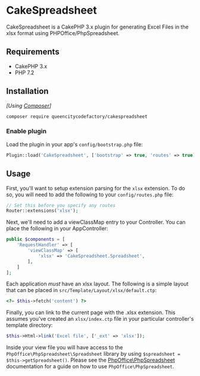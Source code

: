 # CakeSpreadsheet
CakeSpreadsheet is a CakePHP 3.x plugin for generating Excel Files in the xlsx format using PHPOffice/PhpSpreadsheet.

## Requirements

* CakePHP 3.x
* PHP 7.2

## Installation

_[Using [Composer](http://getcomposer.org/)]_

```
composer require queencitycodefactory/cakespreadsheet
```

### Enable plugin

Load the plugin in your app's `config/bootstrap.php` file:

```php
Plugin::load('CakeSpreadsheet', ['bootstrap' => true, 'routes' => true]);
```

## Usage

First, you'll want to setup extension parsing for the `xlsx` extension. To do so, you will need to add the following to your `config/routes.php` file:

```php
// Set this before you specify any routes
Router::extensions('xlsx');
```

Next, we'll need to add a viewClassMap entry to your Controller. You can place the following in your AppController:

```php
public $components = [
    'RequestHandler' => [
        'viewClassMap' => [
            'xlsx' => 'CakeSpreadsheet.Spreadsheet',
        ],
    ]
];
```

Each application *must* have an xlsx layout. The following is a simple layout that can be placed in `src/Template/Layout/xlsx/default.ctp`:

```php
<?= $this->fetch('content') ?>
```

Finally, you can link to the current page with the .xlsx extension. This assumes you've created an `xlsx/index.ctp` file in your particular controller's template directory:

```php
$this->Html->link('Excel file', ['_ext' => 'xlsx']);
```

Inside your view file you will have access to the `PhpOffice\PhpSpreadsheet\Spreadsheet` library by using `$spreadsheet = $this->getSpreadsheet()`. Please see the [PhpOffice\PhpSpreadsheet](https://github.com/PHPOffice/PhpSpreadsheet) documentation for a guide on how to use `PhpOffice\PhpSpreadsheet`.
